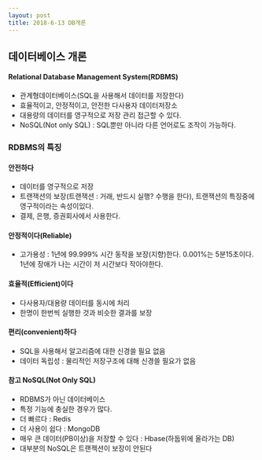 ```yaml
---
layout: post
title: 2018-6-13 DB개론
---
```

## 데이터베이스 개론

 #### Relational Database Management System(RDBMS)

 - 관계형데이터베이스(SQL을 사용해서 데이터를 저장한다)
 - 효율적이고, 안정적이고, 안전한 다사용자 데이터저장소
 - 대용량의 데이터를 영구적으로 저장 관리 접근할 수 있다.
 - NoSQL(Not only SQL) : SQL뿐만 아니라 다른 언어로도 조작이 가능하다.

### RDBMS의 특징

#### 안전하다

- 데이터를 영구적으로 저장
- 트랜잭션의 보장(트랜잭션 : 거래, 반드시 실행? 수행을 한다), 트랜잭션의 특징중에 영구적이라는 속성이있다.
- 결제, 은행, 증권회사에서 사용한다.

#### 안정적이다(Reliable)

- 고가용성 : 1년에 99.999% 시간 동작을 보장(지향)한다. 0.001%는 5분15초이다. 1년에 장애가 나는 시간이 저 시간보다 작아야한다.

#### 효율적(Efficient)이다

- 다사용자/대용량 데이터를 동시에 처리
- 한명이 한번씩 실행한 것과 비슷한 결과를 보장

#### 편리(convenient)하다
- SQL을 사용해서 알고리즘에 대한 신경쓸 필요 없음
- 데이터 독립성 : 물리적인 저장구조에 대해 신경쓸 필요가 없음

#### 참고 NoSQL(Not Only SQL)

- RDBMS가 아닌 데이터베이스
- 특정 기능에 충실한 경우가 많다.
- 더 빠르다 : Redis
- 더 사용이 쉽다 : MongoDB
- 매우 큰 데이터(PB이상)을 저장할 수 있다 : Hbase(하둡위에 올라가는 DB)
- 대부분의 NoSQL은 트랜젝션이 보장이 안된다
